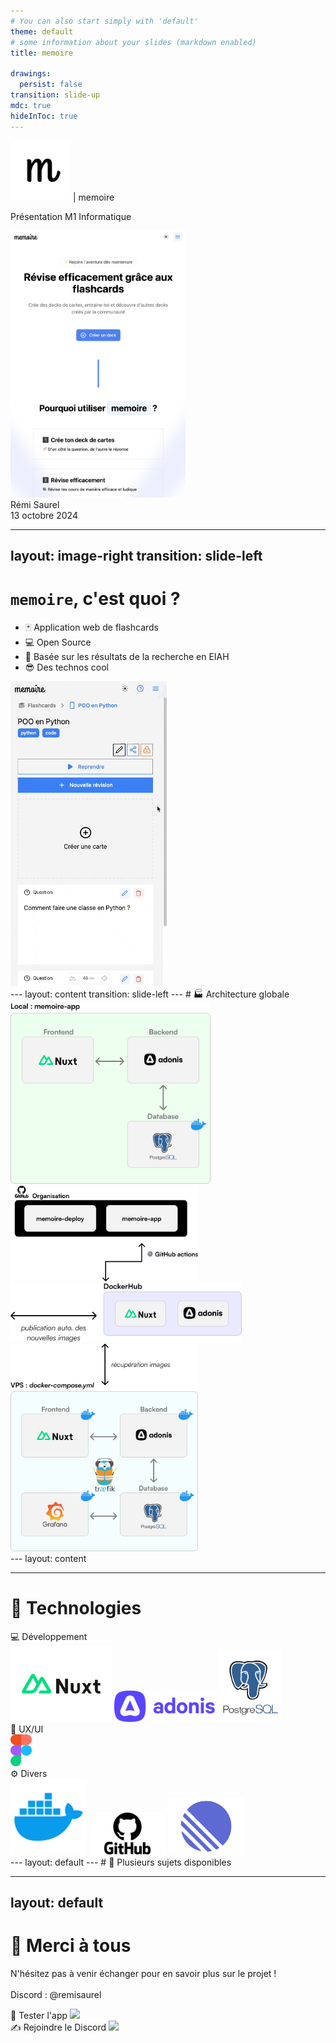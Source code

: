 ```yaml
---
# You can also start simply with 'default'
theme: default
# some information about your slides (markdown enabled)
title: memoire

drawings:
  persist: false
transition: slide-up
mdc: true
hideInToc: true
---
```


<div class='text-6xl relative -ml-6 flex items-center gap-2'>
<img src='./assets/memoire.png' width='96' class='mt-2' /> |
memoire
</div>

Présentation M1 Informatique

<img src='./assets/landing.png' width='280' class='absolute right-12 top-6' />
<div class='absolute bottom-4 text-sm'>  Rémi Saurel </div>
<div class='absolute bottom-4 right-16 text-sm'> 13 octobre 2024 </div>

<!--
Bonsoir à tous et merci pour l'invitation.
-->

---
layout: image-right
transition: slide-left
---

# `memoire`, c'est quoi ?

<ul class='text-xl'>
  <li v-click>🃏 Application web de flashcards</li>
  <li v-click>💻 Open Source</li>
  <li v-click>🔬 Basée sur les résultats de la recherche en EIAH</li>
  <li v-click>😎 Des technos cool </li>
</ul>

<img src='./assets/demo.gif' width='250' class='absolute right-16 top-8' />

<div class='absolute bottom-2 right-4 text-sm'>
  <SlideCurrentNo />
</div>
<!--
NOTES
-->
---
layout: content
transition: slide-left
---
# 🏭 Architecture globale

  <div v-click v-motion
    :initial="{ x: 30, y: 250 }"
    :enter="{ x: 30, y: 150 }"
  >
    <img src='./assets/archi/local.png' width='320'>
  </div>
  <div v-click v-motion
    :initial="{ x: -50 }"
    :enter="{ x: 30, y: -290 }"
  >
    <img src='./assets/archi/github.png' width='300'>
  </div>
  <div v-click v-motion
    :initial="{ x: 900 }"
    :enter="{ x: 330, y: -440 }"
  >
    <img src='./assets/archi/dockerhub.png' width='370'>
  </div>
  <div v-click v-motion
    :initial="{ x: 440, y: -100 }"
    :enter="{ x: 440, y: -445 }"
  >
    <img src='./assets/archi/vps.png' width='300'>
  </div>

<div class='absolute bottom-2 right-4 text-sm'>
  <SlideCurrentNo />
</div>
---
layout: content

---

# 🤖 Technologies

<div class='pt-4 flex flex-col gap-2'>

  <div v-click v-motion
    :initial="{ x: -50 }"
    :enter="{ x: 0 }"
  >
    <span class='text-2xl font-semibold'> 💻 Développement </span>
    <div class='flex items-center gap-8'> 
      <img src='./assets/nuxt.webp' width='162'>
      <img src='./assets/adonis.png' width='162'>
      <img src='./assets/postgresql.png' width='102'>
    </div> 
  </div>

  <div v-click v-motion
    :initial="{ x: -50 }"
    :enter="{ x: 700, y: -160 }"
  >
    <span class='text-2xl font-semibold'> 🎨 UX/UI </span>
    <div class='flex items-center gap-8 py-4'> 
      <img src='./assets/figma.svg' width='34'>
    </div> 
  </div>

  <div v-click v-motion
    :initial="{ x: -50 }"
    :enter="{ x: 0, y: -100 }"
  >
    <span class='text-2xl font-semibold'> ⚙️ Divers </span>
    <div class='flex items-center gap-8'> 
      <img src='./assets/docker.png' width='122'>
      <img src='./assets/github.png' width='122'>
      <img src='./assets/linear.webp' width='122'>
    </div> 
  </div>

</div>

<div class='absolute bottom-2 right-4 text-sm'>
  <SlideCurrentNo />
</div>
---
layout: default
---
# 🤯 Plusieurs sujets disponibles

<div class='grid grid-cols-2 gap-4 pt-6'>
  <ProjectCard v-click>
    <template #title>
      <span>Gamification</span>
    </template>
    <template #tags>
      <Tag v-for='tag in ["Design", "Dev", "Archi"]' :key='tag' :content='tag' />
    </template>
    <template #description>
      <span>Basé sur les recommendations de la recherche : ajout de badges, gestion d'amis, expérience de révision, etc.</span>
    </template>
  </ProjectCard>
  <ProjectCard v-click>
    <template #title>
      <span>LLM & création de contenu auto.</span>
    </template>
    <template #tags>
      <Tag v-for='tag in ["IA", "Dev", "Design"]' :key='tag' :content='tag' />
    </template>
    <template #description>
      <span>Utilisation de LLM et IA (<code>Mistral</code>++) pour générer des flashcards (avec un agent ?)</span>
    </template>
  </ProjectCard>
  <ProjectCard v-click>
    <template #title>
      <span>Prototype app mobile</span>
    </template>
    <template #tags>
      <Tag v-for='tag in ["Dev", "Design", "Mobile"]' :key='tag' :content='tag' />
    </template>
    <template #description>
      <span>Prototype app mobile natif : Swift / Kotlin, développement <span class='italic'>isolé</span> (API facilement utilisable)</span>
    </template>
  </ProjectCard>
  <ProjectCard v-click>
    <template #title>
      <span>Divers</span>
    </template>
    <template #tags>
      <Tag v-for='tag in ["Dev", "Archi", "Design"]' :key='tag' :content='tag' />
    </template>
    <template #description>
      <span>Création de contenu, Gestion d'échéances, Gestion de l'import, Mode collaboratif (multijoueur)</span>
    </template>
  </ProjectCard>
</div>

<div class='absolute bottom-2 right-4 text-sm'>
  <SlideCurrentNo />
</div>

---
layout: default
---

# 👋 Merci à tous

N'hésitez pas à venir échanger pour en savoir plus sur le projet !\
\
Discord : @remisaurel

<div class='flex justify-center gap-24 mt-12'>
  <div class='flex flex-col gap-1'>
    🚀 Tester l'app
    <img src='/assets/qr-code.png' width='270'/>
  </div>
  <div class='flex flex-col gap-1'>
    ✍️ Rejoindre le Discord
    <img src='/assets/qr-code-discord.png' width='270'/>
  </div>
</div>

